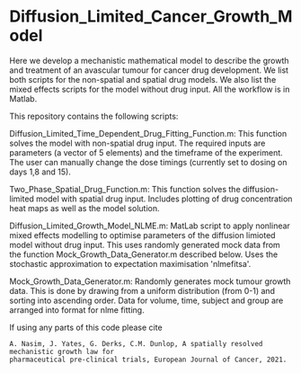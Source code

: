 # Diffusion_Limited_Cancer_Growth_Model

Here we develop a mechanistic mathematical model to describe the growth and treatment of an avascular tumour for cancer drug development. We list both scripts for the non-spatial and spatial drug models. We also list the mixed effects scripts for the model without drug input. All the workflow is in Matlab.


This repository contains the following scripts:

Diffusion_Limited_Time_Dependent_Drug_Fitting_Function.m: This function solves the model with non-spatial drug input. The required inputs are parameters (a vector of 5 elements) and the timeframe of the experiment. The user can manually change the dose timings (currently set to dosing on days 1,8 and 15).

Two_Phase_Spatial_Drug_Function.m: This function solves the diffusion-limited model with spatial drug input. Includes plotting of drug concentration heat maps as well as the model solution.

Diffusion_Limited_Growth_Model_NLME.m: MatLab script to apply nonlinear mixed effects modelling to optimise parameters of the diffusion limioted model without drug input. This uses randomly generated mock data from the function Mock_Growth_Data_Generator.m described below. Uses the stochastic approximation to expectation maximisation 'nlmefitsa'.

Mock_Growth_Data_Generator.m: Randomly generates mock tumour growth data. This is done by drawing from a uniform distribution (from 0-1) and sorting into ascending order. Data for volume, time, subject and group are arranged into format for nlme fitting. 
			 
If using any parts of this code please cite

```
A. Nasim, J. Yates, G. Derks, C.M. Dunlop, A spatially resolved mechanistic growth law for
pharmaceutical pre-clinical trials, European Journal of Cancer, 2021.
```
